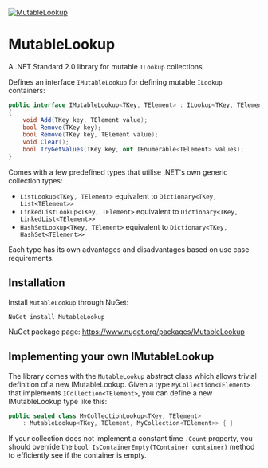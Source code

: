 [![MutableLookup](https://img.shields.io/nuget/v/MutableLookup.svg)](https://www.nuget.org/packages/MutableLookup)

# MutableLookup

A .NET Standard 2.0 library for mutable `ILookup` collections.

Defines an interface `IMutableLookup` for defining mutable `ILookup` containers:

```c#
public interface IMutableLookup<TKey, TElement> : ILookup<TKey, TElement>
{
    void Add(TKey key, TElement value);
    bool Remove(TKey key);
    bool Remove(TKey key, TElement value);
    void Clear();
    bool TryGetValues(TKey key, out IEnumerable<TElement> values);
}
```

Comes with a few predefined types that utilise .NET's own generic collection types:

* `ListLookup<TKey, TElement>` equivalent to `Dictionary<TKey, List<TElement>>`
* `LinkedListLookup<TKey, TElement>` equivalent to `Dictionary<TKey, LinkedList<TElement>>`
* `HashSetLookup<TKey, TElement>` equivalent to `Dictionary<TKey, HashSet<TElement>>`

Each type has its own advantages and disadvantages based on use case requirements.

## Installation

Install `MutableLookup` through NuGet:

`NuGet install MutableLookup`

NuGet package page: https://www.nuget.org/packages/MutableLookup

## Implementing your own IMutableLookup

The library comes with the `MutableLookup` abstract class which allows trivial definition of a new IMutableLookup. Given a type `MyCollection<TElement>` that implements `ICollection<TElement>`, you can define a new IMutableLookup type like this:

```c#
public sealed class MyCollectionLookup<TKey, TElement>
    : MutableLookup<TKey, TElement, MyCollection<TElement>> { }
```

If your collection does not implement a constant time `.Count` property, you should override the `bool IsContainerEmpty(TContainer container)` method to efficiently see if the container is empty.
